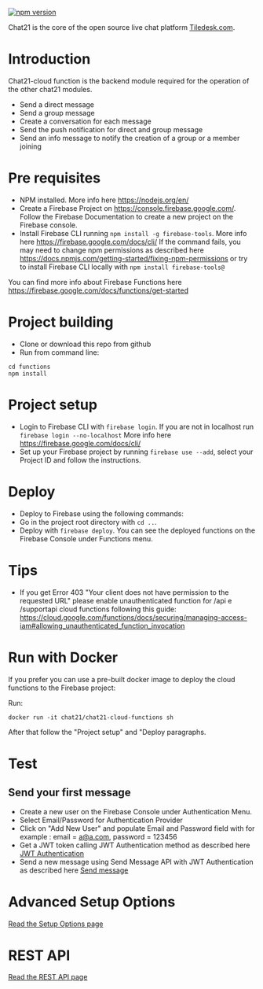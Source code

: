 [![npm version](https://badge.fury.io/js/%40chat21%2Fchat21-cloud-functions-public.svg)](https://badge.fury.io/js/%40chat21%2Fchat21-cloud-functions-public)

Chat21 is the core of the open source live chat platform [Tiledesk.com](http://www.tiledesk.com).

# Introduction

Chat21-cloud function is the backend module required for the operation of the other chat21 modules.

* Send a direct message
* Send a group message
* Create a conversation for each message
* Send the push notification for direct and group message
* Send an info message to notify the creation of a group or a member joining

# Pre requisites

* NPM installed. More info here https://nodejs.org/en/
* Create a Firebase Project on https://console.firebase.google.com/. Follow the Firebase Documentation to create a new project on the Firebase console.
* Install Firebase CLI running ```npm install -g firebase-tools```.
More info here https://firebase.google.com/docs/cli/ 
If the command fails, you may need to change npm permissions as described here https://docs.npmjs.com/getting-started/fixing-npm-permissions or try to install Firebase CLI locally with ```npm install firebase-tools@```

You can find more info about Firebase Functions here https://firebase.google.com/docs/functions/get-started

# Project building
* Clone or download this repo from github 
* Run from command line:
```
cd functions 
npm install
```

# Project setup
* Login to Firebase CLI with ```firebase login```. If you are not in localhost run ```firebase login --no-localhost```
 More info here  https://firebase.google.com/docs/cli/
* Set up your Firebase project by running ```firebase use --add```, select your Project ID and follow the instructions.

# Deploy
* Deploy to Firebase using the following commands: 
* Go in the project root directory with ```cd ..```.
* Deploy with  ```firebase deploy```.
You can see the deployed functions on the Firebase Console under Functions menu.

# Tips

* If you get Error 403 "Your client does not have permission to the requested URL" please enable unauthenticated function for /api e /supportapi cloud functions following this guide: https://cloud.google.com/functions/docs/securing/managing-access-iam#allowing_unauthenticated_function_invocation

# Run with Docker 
If you prefer you can use a pre-built docker image to deploy the cloud functions to the Firebase project:

Run: 
```
docker run -it chat21/chat21-cloud-functions sh
```
After that follow the "Project setup" and "Deploy paragraphs.


# Test
## Send your first message 

* Create a new user on the Firebase Console under Authentication Menu. 
* Select Email/Password for Authentication Provider
* Click on "Add New User" and populate Email and Password field with for example : email = a@a.com, password = 123456
* Get a JWT token calling JWT Authentication method as described here [JWT Authentication](docs/api.md#jwt-authentication)
* Send a new message using Send Message API with JWT Authentication as described here [Send message](docs/api.md#send-a-message)



# Advanced Setup Options
[Read the Setup Options page](docs/setup_options.md)

# REST API
[Read the REST API page](docs/api.md)
